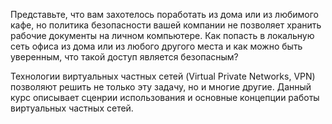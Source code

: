 Представьте, что вам захотелось поработать из дома или из любимого кафе, но политика безопасности вашей компании не позволяет хранить рабочие документы на личном компьютере. Как попасть в локальную сеть офиса из дома или из любого другого места и как можно быть уверенным, что такой доступ является безопасным?

Технологии виртуальных частных сетей (Virtual Private Networks, VPN) позволяют решить не только эту задачу, но и многие другие. Данный курс описывает сценрии использования и основные концепции работы виртуальных частных сетей.